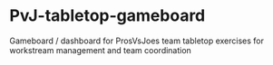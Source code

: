 # PvJ-tabletop-gameboard
Gameboard / dashboard for  ProsVsJoes team tabletop exercises for workstream management and team coordination
